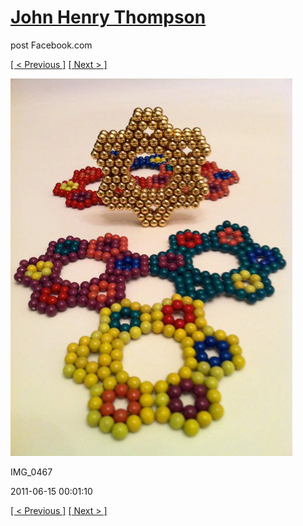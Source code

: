 # [John Henry Thompson](../README.md)
post Facebook.com

[[ < Previous ]](2011-06-15-10.md) [[ Next > ]](2011-06-15-12.md)

[![](../media/2011-06-15/Magnetic-Balls-IMG_0467.jpg)](../README.md)

IMG_0467

2011-06-15 00:01:10

[[ < Previous ]](2011-06-15-10.md) [[ Next > ]](2011-06-15-12.md)